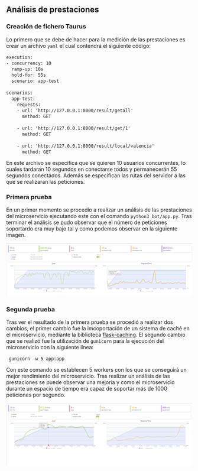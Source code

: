 
## Análisis de prestaciones
### Creación de fichero Taurus

Lo primero que se debe de hacer para la medición de las prestaciones es crear un archivo `yaml` el cual contendrá el siguiente código:
```
execution:
- concurrency: 10
  ramp-up: 10s
  hold-for: 55s
  scenario: app-test

scenarios:
  app-test:
    requests:
    - url: 'http://127.0.0.1:8000/result/getall'
      method: GET

    - url: 'http://127.0.0.1:8000/result/get/1'
      method: GET

    - url: 'http://127.0.0.1:8000/result/local/valencia'
      method: GET
```
En este archivo se especifica que se quieren 10 usuarios concurrentes, lo cuales tardaran 10 segundos en conectarse todos y permanecerán 55 segundos conectados. Además se especifican las rutas del servidor a las que se realizaran las peticiones.

### Primera prueba

En un primer momento se procedío a realizar un análisis de las prestaciones del microservicio ejecutando este con el comando ```python3 bot/app.py```. Tras terminar el análisis se pudo observar que el número de peticiones soportardo era muy bajo tal y como podemos observar en la siguiente imagen.

![img](https://github.com/manuelalonsobraojos/cc-proyecto/blob/master/img/captura_prueba_1.PNG)

### Segunda prueba 

Tras ver el resultado de la primera prueba se procedió a realizar dos cambios, el primer cambio fue la imcoportación de un sistema de caché en el microservicio, mediante la biblioteca [flask-caching](https://flask-caching.readthedocs.io/en/latest/). El segundo cambio que se realizó fue la utilización de `gunicorn` para la ejecución del microservicio con la siguiente línea:
```
 gunicorn -w 5 app:app
 ```
 Con este comando se establecen 5 workers con los que se conseguirá un mejor rendimiento del microservicio. Tras realizar un análisis de las prestaciones se puede observar una mejoría y como el microservicio durante un espacio de tiempo era capaz de soportar más de 1000 peticiones por segundo.
 
 ![img](https://github.com/manuelalonsobraojos/cc-proyecto/blob/master/img/captura_prueba_2.PNG)